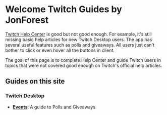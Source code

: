 # Welcome Twitch Guides by JonForest

[Twitch Help Center](https://help.twitch.tv/) is good but not good enough. For example, it's still missing basic help articles for new Twitch Desktop users. The app has several useful features such as polls and giveaways. All users just can't bother to click or even hover all the buttons in client.

The goal of this page is to complete Help Center and guide Twitch users in topics that were not covered good enough on Twitch's official help articles.

## Guides on this site

### Twitch Desktop

- [**Events**][desktop events]: A guide to Polls and Giveaways

[desktop events]: /desktop/events
